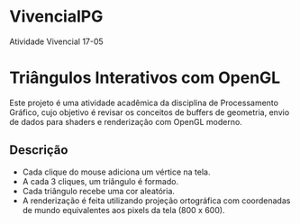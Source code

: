 # VivencialPG
Atividade Vivencial 17-05

# Triângulos Interativos com OpenGL

Este projeto é uma atividade acadêmica da disciplina de Processamento Gráfico, cujo objetivo é revisar os conceitos de buffers de geometria, envio de dados para shaders e renderização com OpenGL moderno.

## Descrição

- Cada clique do mouse adiciona um vértice na tela.
- A cada 3 cliques, um triângulo é formado.
- Cada triângulo recebe uma cor aleatória.
- A renderização é feita utilizando projeção ortográfica com coordenadas de mundo equivalentes aos pixels da tela (800 x 600).
